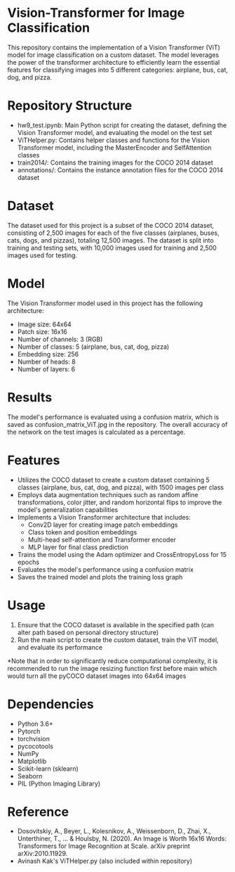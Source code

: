 # Vision-Transformer for Image Classification
This repository contains the implementation of a Vision Transformer (ViT) model for image classification on a custom dataset. The model leverages the power of the transformer architecture to efficiently learn the essential features for classifying images into 5 different categories: airplane, bus, cat, dog, and pizza.

# Repository Structure
- hw9_test.ipynb: Main Python script for creating the dataset, defining the Vision Transformer model, and evaluating the model on the test set
- ViTHelper.py: Contains helper classes and functions for the Vision Transformer model, including the MasterEncoder and SelfAttention classes
- train2014/: Contains the training images for the COCO 2014 dataset
- annotations/: Contains the instance annotation files for the COCO 2014 dataset

# Dataset
The dataset used for this project is a subset of the COCO 2014 dataset, consisting of 2,500 images for each of the five classes (airplanes, buses, cats, dogs, and pizzas), totaling 12,500 images. The dataset is split into training and testing sets, with 10,000 images used for training and 2,500 images used for testing.

# Model
The Vision Transformer model used in this project has the following architecture:
- Image size: 64x64
- Patch size: 16x16
- Number of channels: 3 (RGB)
- Number of classes: 5 (airplane, bus, cat, dog, pizza)
- Embedding size: 256
- Number of heads: 8
- Number of layers: 6

# Results
The model's performance is evaluated using a confusion matrix, which is saved as confusion_matrix_ViT.jpg in the repository. The overall accuracy of the network on the test images is calculated as a percentage.

# Features
- Utilizes the COCO dataset to create a custom dataset containing 5 classes (airplane, bus, cat, dog, and pizza), with 1500 images per class
- Employs data augmentation techniques such as random affine transformations, color jitter, and random horizontal flips to improve the model's generalization capabilities
- Implements a Vision Transformer architecture that includes:
  - Conv2D layer for creating image patch embeddings
  - Class token and position embeddings
  - Multi-head self-attention and Transformer encoder
  - MLP layer for final class prediction
- Trains the model using the Adam optimizer and CrossEntropyLoss for 15 epochs
- Evaluates the model's performance using a confusion matrix
- Saves the trained model and plots the training loss graph

# Usage
1. Ensure that the COCO dataset is available in the specified path (can alter path based on personal directory structure)
2. Run the main script to create the custom dataset, train the ViT model, and evaluate its performance

*Note that in order to significantly reduce computational complexity, it is recommended to run the image resizing function first before main which would turn all the pyCOCO dataset images into 64x64 images

# Dependencies
- Python 3.6+
- Pytorch
- torchvision
- pycocotools
- NumPy
- Matplotlib
- Scikit-learn (sklearn)
- Seaborn
- PIL (Python Imaging Library)

# Reference
- Dosovitskiy, A., Beyer, L., Kolesnikov, A., Weissenborn, D., Zhai, X., Unterthiner, T., ... & Houlsby, N. (2020). An Image is Worth 16x16 Words: Transformers for Image Recognition at Scale. arXiv preprint arXiv:2010.11929.
- Avinash Kak's ViTHelper.py (also included within repository)
